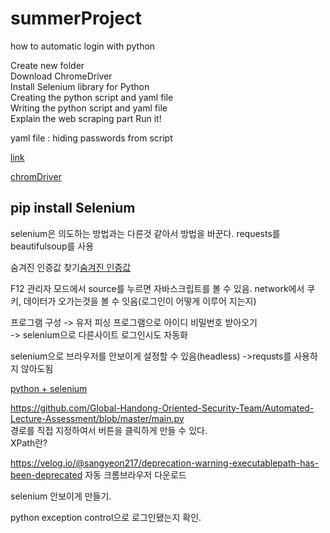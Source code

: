 # summerProject

how to automatic login with python

Create new folder  
Download ChromeDriver  
Install Selenium library for Python  
Creating the python script and yaml file  
Writing the python script and yaml file  
Explain the web scraping part
Run it!  

 yaml file : hiding passwords from script

[link](https://medium.com/@kikigulab/how-to-automate-opening-and-login-to-websites-with-python-6aeaf1f6ae98)

[chromDriver](https://sites.google.com/chromium.org/driver/downloads)

pip install Selenium
---
selenium은 의도하는 방법과는 다른것 같아서 방법을 바꾼다.
requests를 beautifulsoup를 사용

숨겨진 인증값 찾기[숨겨진 인증값](https://minwoo2815.tistory.com/47)  

F12 관리자 모드에서 source를 누르면 자바스크립트를 볼 수 있음.
network에서 쿠키, 데이터가 오가는것을 볼 수 잇음(로그인이 어떻게 이루어 지는지)





프로그램 구성
-> 유저 피싱 프로그램으로 아이디 비밀번호 받아오기  
-> selenium으로 다른사이트 로그인시도 자동화

selenium으로 브라우저를 안보이게 설정할 수 있음(headless)
->requsts를 사용하지 않아도됨


[python + selenium](https://skkim1080.tistory.com/entry/Python-%ED%8C%8C%EC%9D%B4%EC%8D%AC-%EC%8B%A4%ED%96%89%ED%8C%8C%EC%9D%BC%EC%97%90-chromedriver-%EC%B6%94%EA%B0%80%ED%95%98%EA%B8%B0%ED%8F%AC%ED%95%A8%EC%8B%9C%ED%82%A4%EA%B8%B0)

https://github.com/Global-Handong-Oriented-Security-Team/Automated-Lecture-Assessment/blob/master/main.py  
경로를 직접 지정하여서 버튼을 클릭하게 만들 수 있다.  
XPath란?

https://velog.io/@sangyeon217/deprecation-warning-executablepath-has-been-deprecated
자동 크롬브라우저 다운로드

selenium 안보이게 만들기.

python exception control으로 로그인됐는지 확인.